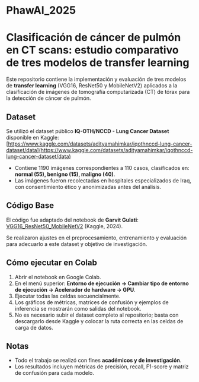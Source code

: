 # PhawAI_2025
# Clasificación de cáncer de pulmón en CT scans: estudio comparativo de tres modelos de transfer learning

Este repositorio contiene la implementación y evaluación de tres modelos de **transfer learning** (VGG16, ResNet50 y MobileNetV2) aplicados a la clasificación de imágenes de tomografía computarizada (CT) de tórax para la detección de cáncer de pulmón.

## Dataset
Se utilizó el dataset público **IQ-OTH/NCCD - Lung Cancer Dataset** disponible en Kaggle:  
[https://www.kaggle.com/datasets/adityamahimkar/iqothnccd-lung-cancer-dataset/data](https://www.kaggle.com/datasets/adityamahimkar/iqothnccd-lung-cancer-dataset/data)  

- Contiene 1190 imágenes correspondientes a 110 casos, clasificados en: **normal (55), benigno (15), maligno (40)**.  
- Las imágenes fueron recolectadas en hospitales especializados de Iraq, con consentimiento ético y anonimizadas antes del análisis.  

## Código Base
El código fue adaptado del notebook de **Garvit Gulati**:  
[VGG16_ResNet50_MobileNetV2](https://www.kaggle.com/code/garvitgulati/vgg16-resnet50-mobilenetv2/notebook) (Kaggle, 2024).  

Se realizaron ajustes en el preprocesamiento, entrenamiento y evaluación para adecuarlo a este dataset y objetivo de investigación.

## Cómo ejecutar en Colab
1. Abrir el notebook en Google Colab.  
2. En el menú superior: **Entorno de ejecución → Cambiar tipo de entorno de ejecución → Acelerador de hardware → GPU**.  
3. Ejecutar todas las celdas secuencialmente.  
4. Los gráficos de métricas, matrices de confusión y ejemplos de inferencia se mostrarán como salidas del notebook.  
5. No es necesario subir el dataset completo al repositorio; basta con descargarlo desde Kaggle y colocar la ruta correcta en las celdas de carga de datos.  

## Notas
- Todo el trabajo se realizó con fines **académicos y de investigación**.  
- Los resultados incluyen métricas de precisión, recall, F1-score y matriz de confusión para cada modelo.
